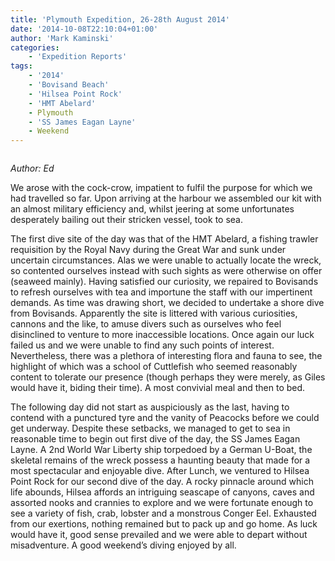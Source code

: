 ```yaml
---
title: 'Plymouth Expedition, 26-28th August 2014'
date: '2014-10-08T22:10:04+01:00'
author: 'Mark Kaminski'
categories:
    - 'Expedition Reports'
tags:
    - '2014'
    - 'Bovisand Beach'
    - 'Hilsea Point Rock'
    - 'HMT Abelard'
    - Plymouth
    - 'SS James Eagan Layne'
    - Weekend
---
```


![]()

*Author: Ed*

We arose with the cock-crow, impatient to fulfil the purpose for which we had travelled so far. Upon arriving at the harbour we assembled our kit with an almost military efficiency and, whilst jeering at some unfortunates desperately bailing out their stricken vessel, took to sea.

The first dive site of the day was that of the HMT Abelard, a fishing trawler requisition by the Royal Navy during the Great War and sunk under uncertain circumstances. Alas we were unable to actually locate the wreck, so contented ourselves instead with such sights as were otherwise on offer (seaweed mainly). Having satisfied our curiosity, we repaired to Bovisands to refresh ourselves with tea and importune the staff with our impertinent demands. As time was drawing short, we decided to undertake a shore dive from Bovisands. Apparently the site is littered with various curiosities, cannons and the like, to amuse divers such as ourselves who feel disinclined to venture to more inaccessible locations. Once again our luck failed us and we were unable to find any such points of interest. Nevertheless, there was a plethora of interesting flora and fauna to see, the highlight of which was a school of Cuttlefish who seemed reasonably content to tolerate our presence (though perhaps they were merely, as Giles would have it, biding their time). A most convivial meal and then to bed.

The following day did not start as auspiciously as the last, having to contend with a punctured tyre and the vanity of Peacocks before we could get underway. Despite these setbacks, we managed to get to sea in reasonable time to begin out first dive of the day, the SS James Eagan Layne. A 2nd World War Liberty ship torpedoed by a German U-Boat, the skeletal remains of the wreck possess a haunting beauty that made for a most spectacular and enjoyable dive. After Lunch, we ventured to Hilsea Point Rock for our second dive of the day. A rocky pinnacle around which life abounds, Hilsea affords an intriguing seascape of canyons, caves and assorted nooks and crannies to explore and we were fortunate enough to see a variety of fish, crab, lobster and a monstrous Conger Eel. Exhausted from our exertions, nothing remained but to pack up and go home. As luck would have it, good sense prevailed and we were able to depart without misadventure. A good weekend’s diving enjoyed by all.
